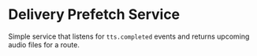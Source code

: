 # Delivery Prefetch Service

Simple service that listens for `tts.completed` events and returns upcoming audio files for a route.
